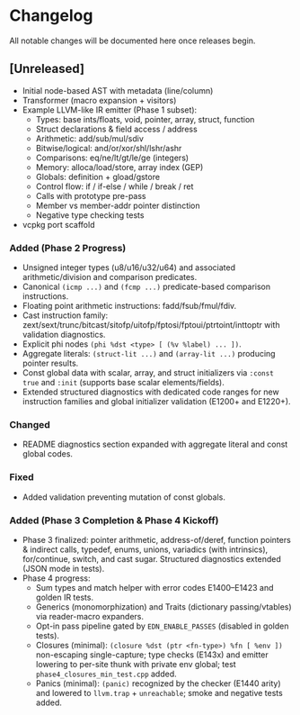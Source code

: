 # Changelog

All notable changes will be documented here once releases begin.

## [Unreleased]
- Initial node-based AST with metadata (line/column)
- Transformer (macro expansion + visitors)
- Example LLVM-like IR emitter (Phase 1 subset):
	- Types: base ints/floats, void, pointer, array, struct, function
	- Struct declarations & field access / address
	- Arithmetic: add/sub/mul/sdiv
	- Bitwise/logical: and/or/xor/shl/lshr/ashr
	- Comparisons: eq/ne/lt/gt/le/ge (integers)
	- Memory: alloca/load/store, array index (GEP)
	- Globals: definition + gload/gstore
	- Control flow: if / if-else / while / break / ret
	- Calls with prototype pre-pass
	- Member vs member-addr pointer distinction
	- Negative type checking tests
- vcpkg port scaffold
### Added (Phase 2 Progress)
- Unsigned integer types (u8/u16/u32/u64) and associated arithmetic/division and comparison predicates.
- Canonical `(icmp ...)` and `(fcmp ...)` predicate-based comparison instructions.
- Floating point arithmetic instructions: fadd/fsub/fmul/fdiv.
- Cast instruction family: zext/sext/trunc/bitcast/sitofp/uitofp/fptosi/fptoui/ptrtoint/inttoptr with validation diagnostics.
- Explicit phi nodes `(phi %dst <type> [ (%v %label) ... ])`.
- Aggregate literals: `(struct-lit ...)` and `(array-lit ...)` producing pointer results.
- Const global data with scalar, array, and struct initializers via `:const true` and `:init` (supports base scalar elements/fields).
- Extended structured diagnostics with dedicated code ranges for new instruction families and global initializer validation (E1200+ and E1220+).

### Changed
- README diagnostics section expanded with aggregate literal and const global codes.

### Fixed
- Added validation preventing mutation of const globals.

### Added (Phase 3 Completion & Phase 4 Kickoff)
- Phase 3 finalized: pointer arithmetic, address-of/deref, function pointers & indirect calls, typedef, enums, unions, variadics (with intrinsics), for/continue, switch, and cast sugar. Structured diagnostics extended (JSON mode in tests).
- Phase 4 progress:
	- Sum types and match helper with error codes E1400–E1423 and golden IR tests.
	- Generics (monomorphization) and Traits (dictionary passing/vtables) via reader-macro expanders.
	- Opt-in pass pipeline gated by `EDN_ENABLE_PASSES` (disabled in golden tests).
	- Closures (minimal): `(closure %dst (ptr <fn-type>) %fn [ %env ])` non-escaping single-capture; type checks (E143x) and emitter lowering to per-site thunk with private env global; test `phase4_closures_min_test.cpp` added.
	- Panics (minimal): `(panic)` recognized by the checker (E1440 arity) and lowered to `llvm.trap` + `unreachable`; smoke and negative tests added.
